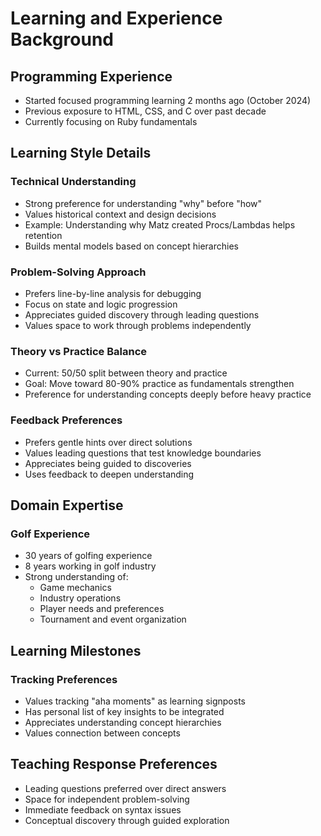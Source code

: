 # Learning and Experience Background

## Programming Experience
- Started focused programming learning 2 months ago (October 2024)
- Previous exposure to HTML, CSS, and C over past decade
- Currently focusing on Ruby fundamentals

## Learning Style Details
### Technical Understanding
- Strong preference for understanding "why" before "how"
- Values historical context and design decisions
- Example: Understanding why Matz created Procs/Lambdas helps retention
- Builds mental models based on concept hierarchies

### Problem-Solving Approach
- Prefers line-by-line analysis for debugging
- Focus on state and logic progression
- Appreciates guided discovery through leading questions
- Values space to work through problems independently

### Theory vs Practice Balance
- Current: 50/50 split between theory and practice
- Goal: Move toward 80-90% practice as fundamentals strengthen
- Preference for understanding concepts deeply before heavy practice

### Feedback Preferences
- Prefers gentle hints over direct solutions
- Values leading questions that test knowledge boundaries
- Appreciates being guided to discoveries
- Uses feedback to deepen understanding

## Domain Expertise
### Golf Experience
- 30 years of golfing experience
- 8 years working in golf industry
- Strong understanding of:
  - Game mechanics
  - Industry operations
  - Player needs and preferences
  - Tournament and event organization

## Learning Milestones
### Tracking Preferences
- Values tracking "aha moments" as learning signposts
- Has personal list of key insights to be integrated
- Appreciates understanding concept hierarchies
- Values connection between concepts

## Teaching Response Preferences
- Leading questions preferred over direct answers
- Space for independent problem-solving
- Immediate feedback on syntax issues
- Conceptual discovery through guided exploration